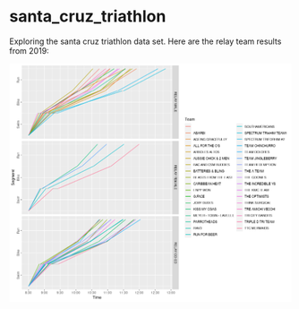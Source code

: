 # santa_cruz_triathlon
Exploring the santa cruz triathlon data set. 
Here are the relay team results from 2019:

![alt text](https://github.com/aaronferrucci/santa_cruz_triathlon/blob/main/2019.png "PNG plot")
